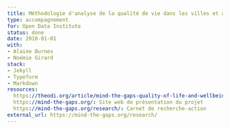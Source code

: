 ```yaml
---
title: Méthodologie d'analyse de la qualité de vie dans les villes et agglomérations urbaines
type: accompagnement
for: Open Data Institute
status: done
date: 2018-01-01
with:
- Alaine Burnes
- Noémie Girard
stack:
- Jekyll
- Typeform
- Markdown
resources:
  https://theodi.org/article/mind-the-gaps-quality-of-life-and-wellbeing-data-in-the-uk-and-france/: Compte-rendu sur le site de l'ODI
  https://mind-the-gaps.org/: Site web de présentation du projet
  https://mind-the-gaps.org/research/: Carnet de recherche-action
external_url: https://mind-the-gaps.org/research/
---
```

